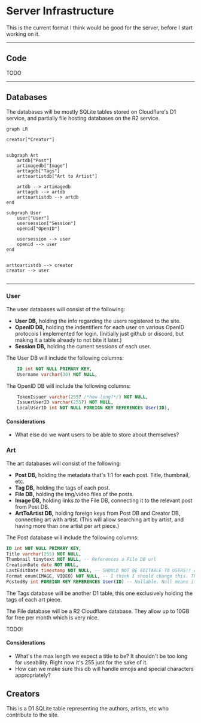 # Server Infrastructure

This is the current format I think would be good for the server, before I start working on it.

---

## Code

TODO

---

## Databases

The databases will be mostly SQLite tables stored on Cloudflare's D1 service, and partially file hosting databases on the R2 service.

```mermaid
graph LR

creator["Creator"]


subgraph Art
    artdb["Post"]
    artimagedb["Image"]
    arttagdb["Tags"]
    arttoartistdb["Art to Artist"]

    artdb --> artimagedb
    arttagdb --> artdb
    arttoartistdb --> artdb
end

subgraph User
    user["User"]
    usersession["Session"]
    openid["OpenID"]
    
    usersession --> user
    openid --> user
end


arttoartistdb --> creator
creator --> user


```

---

### User

The user databases will consist of the following:

- **User DB,** holding the info regarding the users registered to the site.
- **OpenID DB,** holding the indentifiers for each user on various OpenID protocols I implemented for login. (Initially just github or discord, but making it a table already to not bite it later.)
- **Session DB,** holding the current sessions of each user.

The User DB will include the following columns:

```sql
    ID int NOT NULL PRIMARY KEY,
    Username varchar(30) NOT NULL,
```

The OpenID DB will include the following columns:

```sql
    TokenIssuer varchar(255? /*how long?*/) NOT NULL,
    IssuerUserID varchar(255?) NOT NULL,
    LocalUserID int NOT NULL FOREIGN KEY REFERENCES User(ID),
```

#### Considerations

- What else do we want users to be able to store about themselves?

### Art

The art databases will consist of the following:

- **Post DB,** holding the metadata that's 1:1 for each post. Title, thumbnail, etc.
- **Tag DB,** holding the tags of each post.
- **File DB,** holding the img/video files of the posts.
- **Image DB,** holding links *to* the File DB, connecting it to the relevant post from Post DB.
- **ArtToArtist DB,** holding foreign keys from Post DB and Creator DB, connecting art with artist. (This will allow searching art by artist, and having more than one artist per art piece.)

The Post database will include the following columns:

```sql
ID int NOT NULL PRIMARY KEY,
Title varchar(255) NOT NULL,
Thumbnail tinytext NOT NULL, -- References a File DB url
CreationDate date NOT NULL,
LastEditDate timestamp NOT NULL, -- SHOULD NOT BE EDITABLE TO USERS!! default is CreationDate.
Format enum(IMAGE, VIDEO) NOT NULL, -- I think I should change this. This does not play well with everything else. Maybe just set the format based on the contents of the urls? Whether they're .png or .mov or anything?
PostedBy int FOREIGN KEY REFERENCES User(ID) -- Nullable. Null means it's from the static site to webapp import.

```

The Tags database will be another D1 table, this one exclusively holding the tags of each art piece.

The File database will be a R2 Cloudflare database. They allow up to 10GB for free per month which is very nice.

TODO!

#### Considerations

- What's the max length we expect a title to be? It shouldn't be too long for useability. Right now it's 255 just for the sake of it.
- How can we make sure this db will handle emojis and special characters appropriately?

## Creators

This is a D1 SQLite table representing the authors, artists, etc who contribute to the site.

